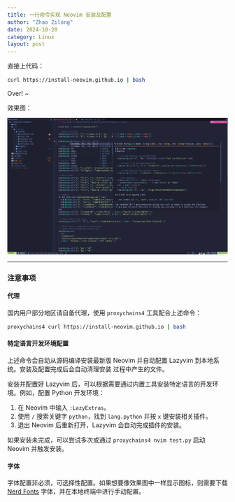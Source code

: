 ```yaml
---
title: 一行命令实现 Neovim 安装及配置
author: "Zhao Zilong"
date: 2024-10-28
category: Linux
layout: post
---
```


直接上代码：

```bash
curl https://install-neovim.github.io | bash 
```

Over! ~

效果图：

![image](/assets/images/lazyvim.png)

____

### 注意事项

#### 代理

国内用户部分地区请自备代理，使用 `proxychains4` 工具配合上述命令：

```bash
proxychains4 curl https://install-neovim.github.io | bash 
```

#### 特定语言开发环境配置

上述命令会自动从源码编译安装最新版 Neovim 并自动配置 Lazyvim 到本地系统。安装及配置完成后会自动清理安装 过程中产生的文件。

安装并配置好 Lazyvim 后，可以根据需要通过内置工具安装特定语言的开发环境。例如，配置 Python 开发环境：

1. 在 Neovim 中输入 `:LazyExtras`。
2. 使用 `/` 搜索关键字 `python`，找到 `lang.python` 并按 `x` 键安装相关插件。
3. 退出 Neovim 后重新打开，Lazyvim 会自动完成插件的安装。

如果安装未完成，可以尝试多次或通过 `proxychains4 nvim test.py` 启动 Neovim 并触发安装。

#### 字体

字体配置非必须，可选择性配置。如果想要像效果图中一样显示图标，则需要下载 [Nerd Fonts](https://www.nerdfonts.com/) 字体，并在本地终端中进行手动配置。

